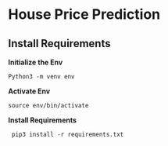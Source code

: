 # House Price Prediction

## Install Requirements

**Initialize the Env**
```
Python3 -m venv env
```

**Activate Env**
```
source env/bin/activate
```

**Install Requirements**
```
 pip3 install -r requirements.txt 
```
